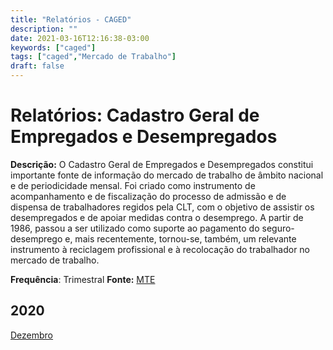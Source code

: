 ```yaml
---
title: "Relatórios - CAGED"
description: ""
date: 2021-03-16T12:16:38-03:00
keywords: ["caged"]
tags: ["caged","Mercado de Trabalho"]
draft: false
---
```


# Relatórios: Cadastro Geral de Empregados e Desempregados

**Descrição:** O Cadastro Geral de Empregados e Desempregados  constitui importante fonte de informação do mercado de trabalho de âmbito nacional e de periodicidade mensal. Foi criado como  instrumento de acompanhamento e de fiscalização do processo de admissão e de dispensa de trabalhadores regidos pela CLT, com o objetivo de  assistir os desempregados e de apoiar medidas contra o desemprego. A  partir de 1986, passou a ser utilizado como suporte ao pagamento do  seguro-desemprego e, mais recentemente, tornou-se, também, um relevante  instrumento à reciclagem profissional e à recolocação do trabalhador no  mercado de trabalho.

**Frequência**: Trimestral **Fonte:** [MTE](http://pdet.mte.gov.br/o-que-e-caged)

## 2020

[Dezembro](/relatorios_caged/Caged_122020.pdf)